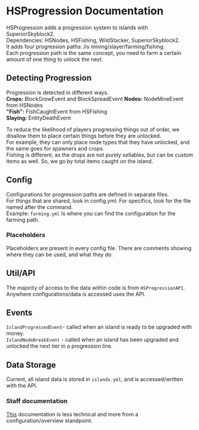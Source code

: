 # HSProgression Documentation

HSProgression adds a progression system to islands with SuperiorSkyblock2.  
Dependencies: HSNodes, HSFishing, WildStacker, SuperiorSkyblock2.  
It adds four progression paths: /is mining/slayer/farming/fishing.  
Each progression path is the same concept, you need to farm a certain amount of one thing to unlock the next.

## Detecting Progression
Progression is detected in different ways.  
**Crops:** BlockGrowEvent and BlockSpreadEvent
**Nodes:** NodeMineEvent from HSNodes  
**"Fish":** FishCaughtEvent from HSFishing  
**Slaying:** EntityDeathEvent  
  
To reduce the likelihood of players progressing things out of order, we disallow them to place certain things before they are unlocked.  
For example, they can only place node types that they have unlocked, and the same goes for spawners and crops.  
Fishing is different, as the drops are not purely sellables, but can be custom items as well. So, we go by total items caught on the island.

## Config

Configurations for progression paths are defined in separate files.  
For things that are shared, look in config.yml. For specifics, look for the file named after the command.  
Example: `farming.yml` Is where you can find the configuration for the farming path.  
  
### Placeholders
Placeholders are present in every config file. There are comments showing where they can be used, and what they do.

## Util/API

The majority of access to the data within code is from `HSProgressionAPI`.
Anywhere configurations/data is accessed uses the API.

## Events

`IslandProgressedEvent`- called when an island is ready to be upgraded with money.  
`IslandNodeBreakEvent` - called when an island has been upgraded and unlocked the next tier in a progression line.  

## Data Storage

Current, all island data is stored in `islands.yml`, and is accessed/written with the API.

### Staff documentation
[This](https://docs.google.com/document/d/1oeefr-gxIYut2BSB2bATQ4YarS8YFH34N00bw9hnVSw/edit?usp=sharing) documentation is less technical and more from a configuration/overview standpoint.